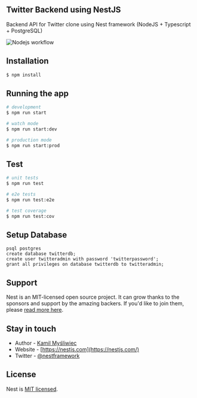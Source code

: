 ## Twitter Backend using NestJS

Backend API for Twitter clone using Nest framework (NodeJS + Typescript + PostgreSQL)

![Nodejs workflow](https://github.com/nhemnt/twitter-be/actions/workflows/nodejs.yml/badge.svg)

## Installation

```bash
$ npm install
```

## Running the app

```bash
# development
$ npm run start

# watch mode
$ npm run start:dev

# production mode
$ npm run start:prod
```

## Test

```bash
# unit tests
$ npm run test

# e2e tests
$ npm run test:e2e

# test coverage
$ npm run test:cov
```

## Setup Database

```psql
psql postgres
create database twitterdb;
create user twitteradmin with password 'twitterpassword';
grant all privileges on database twitterdb to twitteradmin;
```

## Support

Nest is an MIT-licensed open source project. It can grow thanks to the sponsors and support by the amazing backers. If you'd like to join them, please [read more here](https://docs.nestjs.com/support).

## Stay in touch

- Author - [Kamil Myśliwiec](https://kamilmysliwiec.com)
- Website - [https://nestjs.com](https://nestjs.com/)
- Twitter - [@nestframework](https://twitter.com/nestframework)

## License

Nest is [MIT licensed](LICENSE).

